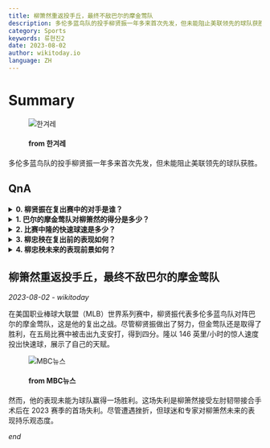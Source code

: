 ```yaml
---
title: 柳箫然重返投手丘，最终不敌巴尔的摩金莺队
description: 多伦多蓝鸟队的投手柳贤振一年多来首次先发，但未能阻止美联领先的球队获胜。
category: Sports
keywords: 류현진2
date: 2023-08-02
author: wikitoday.io
language: ZH
---
```


# Summary

<figure>
    <img src="https://flexible.img.hani.co.kr/flexible/normal/970/652/imgdb/original/2023/0802/20230802501164.jpg" alt="한겨레" />
    <figcaption>
        <h4> from 한겨레</h4>
    </figcaption>
</figure>

多伦多蓝鸟队的投手柳贤振一年多来首次先发，但未能阻止美联领先的球队获胜。

## QnA


<details>
    <summary><b>0. 柳贤振在复出赛中的对手是谁？</b></summary>
    柳贤振在与巴尔的摩金莺队的比赛中投球。
</details>

<details>
    <summary><b>1. 巴尔的摩金莺队对柳箫然的得分是多少？</b></summary>
    巴尔的摩金莺队在与柳箫然的比赛中得到 4 分。
</details>

<details>
    <summary><b>2. 比赛中隆的快速球速是多少？</b></summary>
    柳箫然的快速球达到了令人印象深刻的 146 英里/小时。
</details>

<details>
    <summary><b>3. 柳忠秧在复出前的表现如何？</b></summary>
    由于左肘接受了韧带接合手术，柳忠秧已经休战了一年多。
</details>

<details>
    <summary><b>4. 柳忠秧未来的表现前景如何？</b></summary>
    尽管输掉了比赛，但球迷和专家们对柳箫然未来的表现还是很乐观。
</details>


## 柳箫然重返投手丘，最终不敌巴尔的摩金莺队

_2023-08-02 - wikitoday_

在美国职业棒球大联盟（MLB）世界系列赛中，柳贤振代表多伦多蓝鸟队对阵巴尔的摩金莺队，这是他的复出之战。尽管柳贤振做出了努力，但金莺队还是取得了胜利，在五局比赛中被击出九支安打，得到四分。隆以 146 英里/小时的惊人速度投出快速球，展示了自己的天赋。

<figure>
    <img src="https://image.imnews.imbc.com/news/2023/sports/article/__icsFiles/afieldfile/2023/08/02/y230802-3.jpg" alt="MBC뉴스" />
    <figcaption>
        <h4> from MBC뉴스</h4>
    </figcaption>
</figure>

然而，他的表现未能为球队赢得一场胜利。这场失利是柳箫然接受左肘韧带接合手术后在 2023 赛季的首场失利。尽管遭遇挫折，但球迷和专家对柳箫然未来的表现持乐观态度。

_end_
